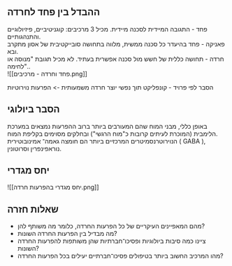 ## ההבדל בין פחד לחרדה
פחד - התגובה המיידית לסכנה מיידית. מכיל 3 מרכיבים: קוגניטיביים, פיזיולוגיים והתנהגותיים.  
פאניקה - פחד בהיעדר כל סכנה ממשית, מלווה בתחושה סובייקטיבית של אסון מתקרב ובא.  
חרדה - תחושה כללית של חשש מול סכנה אפשרית בעתיד. לא מכיל תגובת "מנוסה או לחימה"..  
![[פחד וחרדה - מרכיבים.png]]

הסבר לפי פרויד - קונפליקט תוך נפשי יוצר חרדה משמעותית -> הפרעות נוירוטיות

## הסבר ביולוגי  
באופן כללי, מבני המוח שהם המעורבים ביותר ברוב ההפרעות נמצאים במערכת הלימבית (המוכרת לעיתים קרובות כ"מוח הרגשי") ובחלקים מסוימים בקליפת המוח.  
הנוירוטרנסמיטרים המרכזיים ביותר הם חומצה גאמה־ אמינובוטירית ( GABA ), נוראפינפרין וסרוטונין.

## יחס מגדרי
![[יחס מגדרי בהפרעות חרדה.png]]

## שאלות חזרה
- מהם המאפיינים העיקריים של כל הפרעות החרדה, כלומר מה משותף להן?
- מה מבדיל בין הפרעות החרדה השונות?
- ציינו כמה סיבות ביולוגיות ופסיכו־חברתיות שהן משותפות להפרעות החרדה השונות?
- מהו המרכיב החשוב ביותר בטיפולים פסיכו־חברתיים יעילים בכל הפרעות החרדה?
